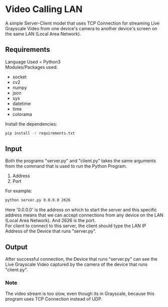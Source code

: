 # Video Calling LAN
A simple Server-Client model that uses TCP Connection for streaming Live Grayscale Video from one device's camera to another device's screen on the same LAN (Local Area Network).

## Requirements
Language Used = Python3<br />
Modules/Packages used:
* socket
* cv2
* numpy
* json
* sys
* datetime
* time
* colorama
<!-- -->
Install the dependencies:
```bash
pip install -r requirements.txt
```

## Input
Both the programs "server.py" and "client.py" takes the same arguments from the command that is used to run the Python Program.
1. Address
2. Port
<!-- -->
For example:
```bash
python server.py 0.0.0.0 2626
```
Here '0.0.0.0' is the address on which to start the server and this specific address means that we can accept connections from any device on the LAN (Local Area Network). And 2626 is the port.<br />
For client to connect to this server, the client should type the LAN IP Address of the Device that runs "server.py".

## Output
After successful connection, the Device that runs "server.py" can see the Live Grayscale Video captured by the camera of the device that runs "client.py".

### Note
The video stream is too slow, even though its in Grayscale, because this program uses TCP Connection instead of UDP.<br />